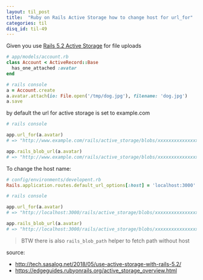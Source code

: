```yaml
---
layout: til_post
title:  "Ruby on Rails Active Storage how to change host for url_for"
categories: til
disq_id: til-49
---
```


Given you use [Rails 5.2 Active Storage](https://edgeguides.rubyonrails.org/active_storage_overview.html) for file uploads

```ruby
# app/models/account.rb
class Account < ActiveRecord::Base
  has_one_attached :avatar
end

# rails console
a = Account.create
a.avatar.attach(io: File.open('/tmp/dog.jpg'), filename: 'dog.jpg')
a.save

```

by default the url for active storage is set to example.com

```ruby
# rails console

app.url_for(a.avatar)
# => "http://www.example.com/rails/active_storage/blobs/xxxxxxxxxxxxxxxxxxxxxxxxxx/dog.jpg" 

app.rails_blob_url(a.avatar)
# => "http://www.example.com/rails/active_storage/blobs/xxxxxxxxxxxxxxxxxxxxxxxxxx/dog.jpg" 
```

To change the host name:

```ruby
# config/environments/developent.rb
Rails.application.routes.default_url_options[:host] = 'localhost:3000'
```

```ruby
# rails console

app.url_for(a.avatar)
# => "http://localhost:3000/rails/active_storage/blobs/xxxxxxxxxxxxxxxxxxxxxxxxxx/dog.jpg" 

app.rails_blob_url(a.avatar)
# => "http://localhost:3000/rails/active_storage/blobs/xxxxxxxxxxxxxxxxxxxxxxxxxx/dog.jpg" 
```

> BTW there is also `rails_blob_path` helper to fetch path without host


source:

* <http://tech.sasalog.net/2018/05/use-active-storage-with-rails-5.2/>
* <https://edgeguides.rubyonrails.org/active_storage_overview.html>


